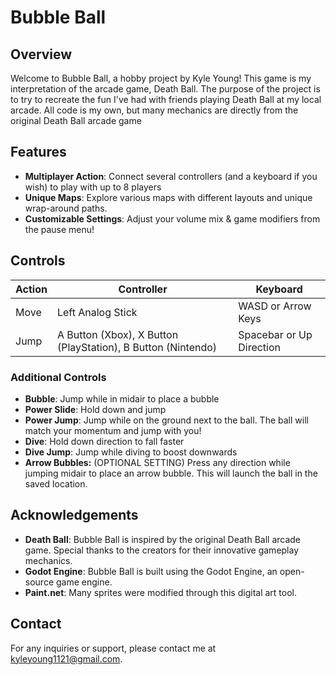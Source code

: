 # Bubble Ball

## Overview

Welcome to Bubble Ball, a hobby project by Kyle Young!
This game is my interpretation of the arcade game, Death Ball.
The purpose of the project is to try to recreate the fun I've had with friends playing Death Ball at my local arcade.
All code is my own, but many mechanics are directly from the original Death Ball arcade game

## Features

- **Multiplayer Action**: Connect several controllers (and a keyboard if you wish) to play with up to 8 players
- **Unique Maps**: Explore various maps with different layouts and unique wrap-around paths.
- **Customizable Settings**: Adjust your volume mix & game modifiers from the pause menu! 

## Controls

| **Action**       | **Controller**                                   | **Keyboard**             |
|------------------|--------------------------------------------------|--------------------------|
| Move             | Left Analog Stick                                | WASD or Arrow Keys       |
| Jump             | A Button (Xbox), X Button (PlayStation), B Button (Nintendo) | Spacebar or Up Direction |

### Additional Controls

- **Bubble**: Jump while in midair to place a bubble
- **Power Slide**: Hold down and jump
- **Power Jump**: Jump while on the ground next to the ball. The ball will match your momentum and jump with you!
- **Dive**: Hold down direction to fall faster
- **Dive Jump**: Jump while diving to boost downwards
- **Arrow Bubbles:** (OPTIONAL SETTING) Press any direction while jumping midair to place an arrow bubble. This will launch the ball in the saved location.

## Acknowledgements

- **Death Ball**: Bubble Ball is inspired by the original Death Ball arcade game. Special thanks to the creators for their innovative gameplay mechanics.
- **Godot Engine**: Bubble Ball is built using the Godot Engine, an open-source game engine.
- **Paint.net**: Many sprites were modified through this digital art tool.

## Contact

For any inquiries or support, please contact me at kyleyoung1121@gmail.com.
